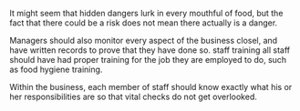It might seem that hidden dangers lurk in every mouthful of food,
but the fact that there could be a risk does not mean there actually is a danger.

Managers should also monitor every aspect of the business closel, and have written records to prove that they have done so.
staff training all staff should have had proper training for the job they are employed to do, such as food hygiene training.

Within the business, each member of staff should know exactly what his or her responsibilities are so that vital checks do not get overlooked.

